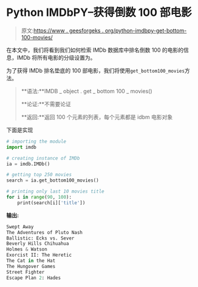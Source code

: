 # Python IMDbPY–获得倒数 100 部电影

> 原文:[https://www . geesforgeks . org/python-imdbpy-get-bottom-100-movies/](https://www.geeksforgeeks.org/python-imdbpy-getting-bottom-100-movies/)

在本文中，我们将看到我们如何检索 IMDb 数据库中排名倒数 100 的电影的信息，IMDb 将所有电影的分级设置为。

为了获得 IMDb 排名垫底的 100 部电影，我们将使用`get_bottom100_movies`方法。

> **语法:**IMDB _ object . get _ bottom 100 _ movies()
> 
> **论证:**不需要论证
> 
> **返回:**返回 100 个元素的列表，每个元素都是 idbm 电影对象

下面是实现

```py
# importing the module
import imdb

# creating instance of IMDb
ia = imdb.IMDb()

# getting top 250 movies
search = ia.get_bottom100_movies()

# printing only last 10 movies title
for i in range(90, 100):
    print(search[i]['title'])
```

**输出:**

```py
Swept Away
The Adventures of Pluto Nash
Ballistic: Ecks vs. Sever
Beverly Hills Chihuahua
Holmes & Watson
Exorcist II: The Heretic
The Cat in the Hat
The Hungover Games
Street Fighter
Escape Plan 2: Hades

```